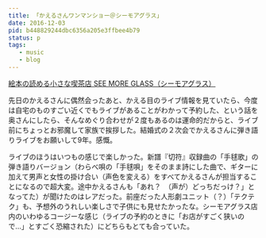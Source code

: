 ```yaml
---
title: 「かえるさんワンマンショー＠シーモアグラス」
date: 2016-12-03
pid: b448829244dbc6356a205e3ffbee4b79
status: p
tags:
   - music
   - blog
---
```


[絵本の読める小さな喫茶店 SEE MORE GLASS（シーモアグラス）][1]

先日のかえるさんに偶然会ったあと、かえる目のライブ情報を見ていたら、今度は自宅のものすごい近くでもライブがあることがわかって予約した、という話を奥さんにしたら、そんなめぐり合わせが２度もあるのは運命的だからと、ライブ前にちょっとお邪魔して家族で挨拶した。結婚式の２次会でかえるさんに弾き語りライブをお願いして9年。感慨。

ライブのほうはいつもの感じで楽しかった。新譜『切符』収録曲の「手毬歌」の弾き語りバージョン（わらべ唄の「手毬唄」をそのまま詩にした曲で、ギターに加えて男声と女性の掛け合い（声色を変える）をすべてかえるさんが担当することになるので超大変。途中かえるさんも「あれ？　（声が）どっちだっけ？」となってた）が聞けたのはレアだった。前座だった人形劇ユニット（？）「テクテク」も、予想外のうれしい楽しさで子供にも見せたかったな。シーモアグラス店内のいわゆるコージーな感じ（ライブの予約のときに「お店がすごく狭いので…」とすごく恐縮された）にどちらもとても合っていた。

[1]:	http://www7b.biglobe.ne.jp/~seemoreglass/